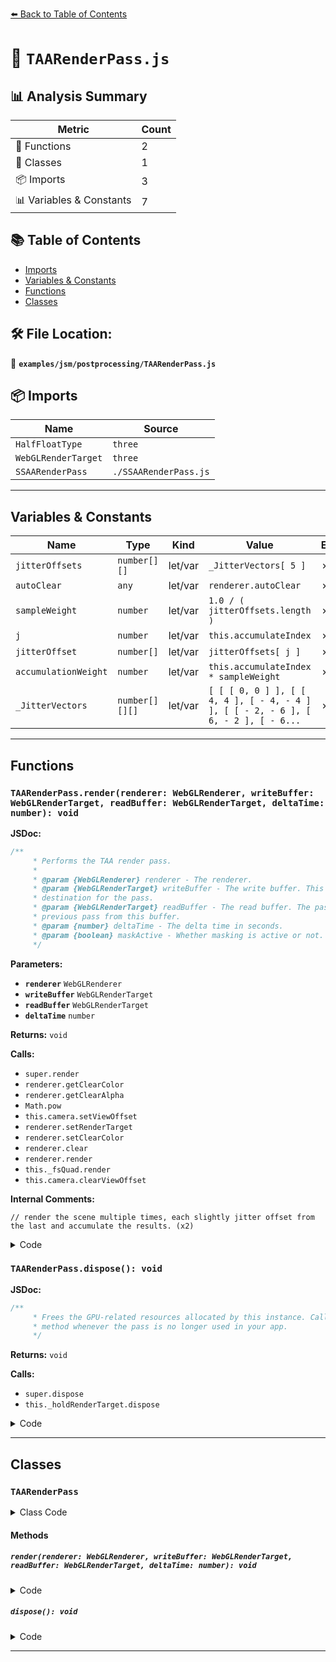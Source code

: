 [⬅️ Back to Table of Contents](../../../index.md)

# 📄 `TAARenderPass.js`

## 📊 Analysis Summary

| Metric | Count |
|--------|-------|
| 🔧 Functions | 2 |
| 🧱 Classes | 1 |
| 📦 Imports | 3 |
| 📊 Variables & Constants | 7 |

## 📚 Table of Contents

- [Imports](#imports)
- [Variables & Constants](#variables-constants)
- [Functions](#functions)
- [Classes](#classes)

## 🛠️ File Location:
📂 **`examples/jsm/postprocessing/TAARenderPass.js`**

## 📦 Imports

| Name | Source |
|------|--------|
| `HalfFloatType` | `three` |
| `WebGLRenderTarget` | `three` |
| `SSAARenderPass` | `./SSAARenderPass.js` |


---

## Variables & Constants

| Name | Type | Kind | Value | Exported |
|------|------|------|-------|----------|
| `jitterOffsets` | `number[][]` | let/var | `_JitterVectors[ 5 ]` | ✗ |
| `autoClear` | `any` | let/var | `renderer.autoClear` | ✗ |
| `sampleWeight` | `number` | let/var | `1.0 / ( jitterOffsets.length )` | ✗ |
| `j` | `number` | let/var | `this.accumulateIndex` | ✗ |
| `jitterOffset` | `number[]` | let/var | `jitterOffsets[ j ]` | ✗ |
| `accumulationWeight` | `number` | let/var | `this.accumulateIndex * sampleWeight` | ✗ |
| `_JitterVectors` | `number[][][]` | let/var | `[ [ [ 0, 0 ] ], [ [ 4, 4 ], [ - 4, - 4 ] ], [ [ - 2, - 6 ], [ 6, - 2 ], [ - 6...` | ✗ |


---

## Functions

### `TAARenderPass.render(renderer: WebGLRenderer, writeBuffer: WebGLRenderTarget, readBuffer: WebGLRenderTarget, deltaTime: number): void`

**JSDoc:**
```typescript
/**
	 * Performs the TAA render pass.
	 *
	 * @param {WebGLRenderer} renderer - The renderer.
	 * @param {WebGLRenderTarget} writeBuffer - The write buffer. This buffer is intended as the rendering
	 * destination for the pass.
	 * @param {WebGLRenderTarget} readBuffer - The read buffer. The pass can access the result from the
	 * previous pass from this buffer.
	 * @param {number} deltaTime - The delta time in seconds.
	 * @param {boolean} maskActive - Whether masking is active or not.
	 */
```

**Parameters:**

- **`renderer`** `WebGLRenderer`
- **`writeBuffer`** `WebGLRenderTarget`
- **`readBuffer`** `WebGLRenderTarget`
- **`deltaTime`** `number`

**Returns:** `void`

**Calls:**

- `super.render`
- `renderer.getClearColor`
- `renderer.getClearAlpha`
- `Math.pow`
- `this.camera.setViewOffset`
- `renderer.setRenderTarget`
- `renderer.setClearColor`
- `renderer.clear`
- `renderer.render`
- `this._fsQuad.render`
- `this.camera.clearViewOffset`

**Internal Comments:**
```
// render the scene multiple times, each slightly jitter offset from the last and accumulate the results. (x2)
```

<details><summary>Code</summary>

```typescript
render( renderer, writeBuffer, readBuffer, deltaTime/*, maskActive*/ ) {

		if ( this.accumulate === false ) {

			super.render( renderer, writeBuffer, readBuffer, deltaTime );

			this.accumulateIndex = - 1;
			return;

		}

		const jitterOffsets = _JitterVectors[ 5 ];

		if ( this._sampleRenderTarget === null ) {

			this._sampleRenderTarget = new WebGLRenderTarget( readBuffer.width, readBuffer.height, { type: HalfFloatType } );
			this._sampleRenderTarget.texture.name = 'TAARenderPass.sample';

		}

		if ( this._holdRenderTarget === null ) {

			this._holdRenderTarget = new WebGLRenderTarget( readBuffer.width, readBuffer.height, { type: HalfFloatType } );
			this._holdRenderTarget.texture.name = 'TAARenderPass.hold';

		}

		if ( this.accumulateIndex === - 1 ) {

			super.render( renderer, this._holdRenderTarget, readBuffer, deltaTime );

			this.accumulateIndex = 0;

		}

		const autoClear = renderer.autoClear;
		renderer.autoClear = false;

		renderer.getClearColor( this._oldClearColor );
		const oldClearAlpha = renderer.getClearAlpha();

		const sampleWeight = 1.0 / ( jitterOffsets.length );

		if ( this.accumulateIndex >= 0 && this.accumulateIndex < jitterOffsets.length ) {

			this._copyUniforms[ 'opacity' ].value = sampleWeight;
			this._copyUniforms[ 'tDiffuse' ].value = writeBuffer.texture;

			// render the scene multiple times, each slightly jitter offset from the last and accumulate the results.
			const numSamplesPerFrame = Math.pow( 2, this.sampleLevel );
			for ( let i = 0; i < numSamplesPerFrame; i ++ ) {

				const j = this.accumulateIndex;
				const jitterOffset = jitterOffsets[ j ];

				if ( this.camera.setViewOffset ) {

					this.camera.setViewOffset( readBuffer.width, readBuffer.height,
						jitterOffset[ 0 ] * 0.0625, jitterOffset[ 1 ] * 0.0625, // 0.0625 = 1 / 16
						readBuffer.width, readBuffer.height );

				}

				renderer.setRenderTarget( writeBuffer );
				renderer.setClearColor( this.clearColor, this.clearAlpha );
				renderer.clear();
				renderer.render( this.scene, this.camera );

				renderer.setRenderTarget( this._sampleRenderTarget );
				if ( this.accumulateIndex === 0 ) {

					renderer.setClearColor( 0x000000, 0.0 );
					renderer.clear();

				}

				this._fsQuad.render( renderer );

				this.accumulateIndex ++;

				if ( this.accumulateIndex >= jitterOffsets.length ) break;

			}

			if ( this.camera.clearViewOffset ) this.camera.clearViewOffset();

		}

		renderer.setClearColor( this.clearColor, this.clearAlpha );
		const accumulationWeight = this.accumulateIndex * sampleWeight;

		if ( accumulationWeight > 0 ) {

			this._copyUniforms[ 'opacity' ].value = 1.0;
			this._copyUniforms[ 'tDiffuse' ].value = this._sampleRenderTarget.texture;
			renderer.setRenderTarget( writeBuffer );
			renderer.clear();
			this._fsQuad.render( renderer );

		}

		if ( accumulationWeight < 1.0 ) {

			this._copyUniforms[ 'opacity' ].value = 1.0 - accumulationWeight;
			this._copyUniforms[ 'tDiffuse' ].value = this._holdRenderTarget.texture;
			renderer.setRenderTarget( writeBuffer );
			this._fsQuad.render( renderer );

		}

		renderer.autoClear = autoClear;
		renderer.setClearColor( this._oldClearColor, oldClearAlpha );

	}
```
</details>

### `TAARenderPass.dispose(): void`

**JSDoc:**
```typescript
/**
	 * Frees the GPU-related resources allocated by this instance. Call this
	 * method whenever the pass is no longer used in your app.
	 */
```

**Returns:** `void`

**Calls:**

- `super.dispose`
- `this._holdRenderTarget.dispose`

<details><summary>Code</summary>

```typescript
dispose() {

		super.dispose();

		if ( this._holdRenderTarget ) this._holdRenderTarget.dispose();

	}
```
</details>


---

## Classes

### `TAARenderPass`

<details><summary>Class Code</summary>

```ts
class TAARenderPass extends SSAARenderPass {

	/**
	 * Constructs a new TAA render pass.
	 *
	 * @param {Scene} scene - The scene to render.
	 * @param {Camera} camera - The camera.
	 * @param {?(number|Color|string)} [clearColor=0x000000] - The clear color of the render pass.
	 * @param {?number} [clearAlpha=0] - The clear alpha of the render pass.
	 */
	constructor( scene, camera, clearColor, clearAlpha ) {

		super( scene, camera, clearColor, clearAlpha );

		/**
		 * Overwritten and set to 0 by default.
		 *
		 * @type {number}
		 * @default 0
		 */
		this.sampleLevel = 0;

		/**
		 * Whether to accumulate frames or not. This enables
		 * the TAA.
		 *
		 * @type {boolean}
		 * @default false
		 */
		this.accumulate = false;

		/**
		 * The accumulation index.
		 *
		 * @type {number}
		 * @default -1
		 */
		this.accumulateIndex = - 1;

		// internals

		this._sampleRenderTarget = null;
		this._holdRenderTarget = null;

	}

	/**
	 * Performs the TAA render pass.
	 *
	 * @param {WebGLRenderer} renderer - The renderer.
	 * @param {WebGLRenderTarget} writeBuffer - The write buffer. This buffer is intended as the rendering
	 * destination for the pass.
	 * @param {WebGLRenderTarget} readBuffer - The read buffer. The pass can access the result from the
	 * previous pass from this buffer.
	 * @param {number} deltaTime - The delta time in seconds.
	 * @param {boolean} maskActive - Whether masking is active or not.
	 */
	render( renderer, writeBuffer, readBuffer, deltaTime/*, maskActive*/ ) {

		if ( this.accumulate === false ) {

			super.render( renderer, writeBuffer, readBuffer, deltaTime );

			this.accumulateIndex = - 1;
			return;

		}

		const jitterOffsets = _JitterVectors[ 5 ];

		if ( this._sampleRenderTarget === null ) {

			this._sampleRenderTarget = new WebGLRenderTarget( readBuffer.width, readBuffer.height, { type: HalfFloatType } );
			this._sampleRenderTarget.texture.name = 'TAARenderPass.sample';

		}

		if ( this._holdRenderTarget === null ) {

			this._holdRenderTarget = new WebGLRenderTarget( readBuffer.width, readBuffer.height, { type: HalfFloatType } );
			this._holdRenderTarget.texture.name = 'TAARenderPass.hold';

		}

		if ( this.accumulateIndex === - 1 ) {

			super.render( renderer, this._holdRenderTarget, readBuffer, deltaTime );

			this.accumulateIndex = 0;

		}

		const autoClear = renderer.autoClear;
		renderer.autoClear = false;

		renderer.getClearColor( this._oldClearColor );
		const oldClearAlpha = renderer.getClearAlpha();

		const sampleWeight = 1.0 / ( jitterOffsets.length );

		if ( this.accumulateIndex >= 0 && this.accumulateIndex < jitterOffsets.length ) {

			this._copyUniforms[ 'opacity' ].value = sampleWeight;
			this._copyUniforms[ 'tDiffuse' ].value = writeBuffer.texture;

			// render the scene multiple times, each slightly jitter offset from the last and accumulate the results.
			const numSamplesPerFrame = Math.pow( 2, this.sampleLevel );
			for ( let i = 0; i < numSamplesPerFrame; i ++ ) {

				const j = this.accumulateIndex;
				const jitterOffset = jitterOffsets[ j ];

				if ( this.camera.setViewOffset ) {

					this.camera.setViewOffset( readBuffer.width, readBuffer.height,
						jitterOffset[ 0 ] * 0.0625, jitterOffset[ 1 ] * 0.0625, // 0.0625 = 1 / 16
						readBuffer.width, readBuffer.height );

				}

				renderer.setRenderTarget( writeBuffer );
				renderer.setClearColor( this.clearColor, this.clearAlpha );
				renderer.clear();
				renderer.render( this.scene, this.camera );

				renderer.setRenderTarget( this._sampleRenderTarget );
				if ( this.accumulateIndex === 0 ) {

					renderer.setClearColor( 0x000000, 0.0 );
					renderer.clear();

				}

				this._fsQuad.render( renderer );

				this.accumulateIndex ++;

				if ( this.accumulateIndex >= jitterOffsets.length ) break;

			}

			if ( this.camera.clearViewOffset ) this.camera.clearViewOffset();

		}

		renderer.setClearColor( this.clearColor, this.clearAlpha );
		const accumulationWeight = this.accumulateIndex * sampleWeight;

		if ( accumulationWeight > 0 ) {

			this._copyUniforms[ 'opacity' ].value = 1.0;
			this._copyUniforms[ 'tDiffuse' ].value = this._sampleRenderTarget.texture;
			renderer.setRenderTarget( writeBuffer );
			renderer.clear();
			this._fsQuad.render( renderer );

		}

		if ( accumulationWeight < 1.0 ) {

			this._copyUniforms[ 'opacity' ].value = 1.0 - accumulationWeight;
			this._copyUniforms[ 'tDiffuse' ].value = this._holdRenderTarget.texture;
			renderer.setRenderTarget( writeBuffer );
			this._fsQuad.render( renderer );

		}

		renderer.autoClear = autoClear;
		renderer.setClearColor( this._oldClearColor, oldClearAlpha );

	}

	/**
	 * Frees the GPU-related resources allocated by this instance. Call this
	 * method whenever the pass is no longer used in your app.
	 */
	dispose() {

		super.dispose();

		if ( this._holdRenderTarget ) this._holdRenderTarget.dispose();

	}

}
```
</details>

#### Methods

##### `render(renderer: WebGLRenderer, writeBuffer: WebGLRenderTarget, readBuffer: WebGLRenderTarget, deltaTime: number): void`

<details><summary>Code</summary>

```ts
render( renderer, writeBuffer, readBuffer, deltaTime/*, maskActive*/ ) {

		if ( this.accumulate === false ) {

			super.render( renderer, writeBuffer, readBuffer, deltaTime );

			this.accumulateIndex = - 1;
			return;

		}

		const jitterOffsets = _JitterVectors[ 5 ];

		if ( this._sampleRenderTarget === null ) {

			this._sampleRenderTarget = new WebGLRenderTarget( readBuffer.width, readBuffer.height, { type: HalfFloatType } );
			this._sampleRenderTarget.texture.name = 'TAARenderPass.sample';

		}

		if ( this._holdRenderTarget === null ) {

			this._holdRenderTarget = new WebGLRenderTarget( readBuffer.width, readBuffer.height, { type: HalfFloatType } );
			this._holdRenderTarget.texture.name = 'TAARenderPass.hold';

		}

		if ( this.accumulateIndex === - 1 ) {

			super.render( renderer, this._holdRenderTarget, readBuffer, deltaTime );

			this.accumulateIndex = 0;

		}

		const autoClear = renderer.autoClear;
		renderer.autoClear = false;

		renderer.getClearColor( this._oldClearColor );
		const oldClearAlpha = renderer.getClearAlpha();

		const sampleWeight = 1.0 / ( jitterOffsets.length );

		if ( this.accumulateIndex >= 0 && this.accumulateIndex < jitterOffsets.length ) {

			this._copyUniforms[ 'opacity' ].value = sampleWeight;
			this._copyUniforms[ 'tDiffuse' ].value = writeBuffer.texture;

			// render the scene multiple times, each slightly jitter offset from the last and accumulate the results.
			const numSamplesPerFrame = Math.pow( 2, this.sampleLevel );
			for ( let i = 0; i < numSamplesPerFrame; i ++ ) {

				const j = this.accumulateIndex;
				const jitterOffset = jitterOffsets[ j ];

				if ( this.camera.setViewOffset ) {

					this.camera.setViewOffset( readBuffer.width, readBuffer.height,
						jitterOffset[ 0 ] * 0.0625, jitterOffset[ 1 ] * 0.0625, // 0.0625 = 1 / 16
						readBuffer.width, readBuffer.height );

				}

				renderer.setRenderTarget( writeBuffer );
				renderer.setClearColor( this.clearColor, this.clearAlpha );
				renderer.clear();
				renderer.render( this.scene, this.camera );

				renderer.setRenderTarget( this._sampleRenderTarget );
				if ( this.accumulateIndex === 0 ) {

					renderer.setClearColor( 0x000000, 0.0 );
					renderer.clear();

				}

				this._fsQuad.render( renderer );

				this.accumulateIndex ++;

				if ( this.accumulateIndex >= jitterOffsets.length ) break;

			}

			if ( this.camera.clearViewOffset ) this.camera.clearViewOffset();

		}

		renderer.setClearColor( this.clearColor, this.clearAlpha );
		const accumulationWeight = this.accumulateIndex * sampleWeight;

		if ( accumulationWeight > 0 ) {

			this._copyUniforms[ 'opacity' ].value = 1.0;
			this._copyUniforms[ 'tDiffuse' ].value = this._sampleRenderTarget.texture;
			renderer.setRenderTarget( writeBuffer );
			renderer.clear();
			this._fsQuad.render( renderer );

		}

		if ( accumulationWeight < 1.0 ) {

			this._copyUniforms[ 'opacity' ].value = 1.0 - accumulationWeight;
			this._copyUniforms[ 'tDiffuse' ].value = this._holdRenderTarget.texture;
			renderer.setRenderTarget( writeBuffer );
			this._fsQuad.render( renderer );

		}

		renderer.autoClear = autoClear;
		renderer.setClearColor( this._oldClearColor, oldClearAlpha );

	}
```
</details>

##### `dispose(): void`

<details><summary>Code</summary>

```ts
dispose() {

		super.dispose();

		if ( this._holdRenderTarget ) this._holdRenderTarget.dispose();

	}
```
</details>


---